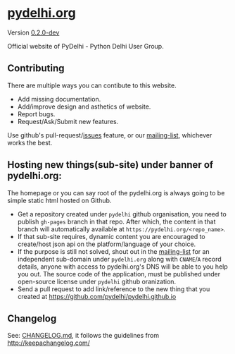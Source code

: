 # [pydelhi.org](https://pydelhi.org)

Version [0.2.0-dev][current-release]

Official website of PyDelhi - Python Delhi User Group.

[current-release]: https://github.com/pydelhi/pydelhi.github.io/issues/3

## Contributing

There are multiple ways you can contibute to this website.

- Add missing documentation.
- Add/improve design and asthetics of website.
- Report bugs.
- Request/Ask/Submit new features.

Use github's pull-request/[issues][pydelhi-issues] feature, or our [mailing-list], whichever works the best.

## Hosting new things(sub-site) under banner of pydelhi.org:

The homepage or you can say root of the pydelhi.org is always going to be simple static html hosted on Github.

- Get a repository created under `pydelhi` github organisation, you need to publish `gh-pages` branch in that repo. After which, the content in that branch will automatically available at `https://pydelhi.org/<repo_name>`.
- If that sub-site requires, dynamic content you are encouraged to create/host json api on the platform/language of your choice.
- If the purpose is still not solved, shout out in the [mailing-list] for an independent sub-domain under `pydelhi.org` along with `CNAME`/`A` record details, anyone with access to pydelhi.org's DNS will be able to you help you out. The source code of the application, must be published under open-source license under `pydelhi` github oranization.
- Send a pull request to add link/reference to the new thing that you created at https://github.com/pydelhi/pydelhi.github.io

[pydelhi-issues]: https://github.com/pydelhi/pydelhi.github.io/issues
[github-fork]: https://help.github.com/articles/fork-a-repo/
[mailing-list]: http://bit.ly/pydelhi-mailinglist

## Changelog

See: [CHANGELOG.md], it follows the guidelines from http://keepachangelog.com/

[CHANGELOG.md]: https://github.com/pydelhi/pydelhi.github.io/blob/master/CHANGELOG.md
